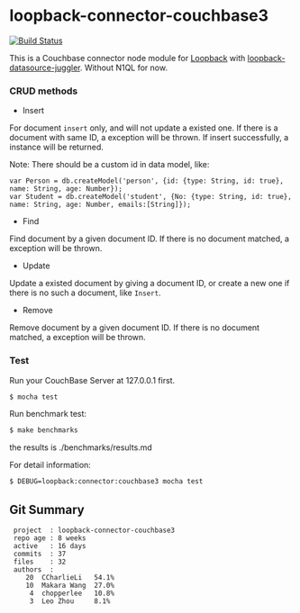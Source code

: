 # loopback-connector-couchbase3

[![Build Status](https://travis-ci.org/Wiredcraft/loopback-connector-couchbase3.svg)](https://travis-ci.org/Wiredcraft/loopback-connector-couchbase3)

This is a Couchbase connector node module for [Loopback](http://loopback.io/) with [loopback-datasource-juggler](https://github.com/strongloop/loopback-datasource-juggler). Without N1QL for now.

### CRUD methods

- Insert

For document ```insert``` only, and will not update a existed one. If there is a document with same ID, a exception will be thrown. If insert successfully, a instance will be returned.

Note: There should be a custom id in data model, like:

```
var Person = db.createModel('person', {id: {type: String, id: true}, name: String, age: Number});
var Student = db.createModel('student', {No: {type: String, id: true}, name: String, age: Number, emails:[String]});
```

- Find

Find document by a given document ID. If there is no document matched, a exception will be thrown.

- Update

Update a existed document by giving a document ID, or create a new one if there is no such a document, like ```Insert```.

- Remove

Remove document by a given document ID. If there is no document matched, a exception will be thrown.

### Test

Run your CouchBase Server at 127.0.0.1 first.

```bash
$ mocha test 
```

Run benchmark test:

```bash
$ make benchmarks 
```
the results is ./benchmarks/results.md

For detail information:

```bash
$ DEBUG=loopback:connector:couchbase3 mocha test 
```

## Git Summary

```
 project  : loopback-connector-couchbase3
 repo age : 8 weeks
 active   : 16 days
 commits  : 37
 files    : 32
 authors  :
    20  CCharlieLi   54.1%
    10  Makara Wang  27.0%
     4  chopperlee   10.8%
     3  Leo Zhou     8.1%
```
